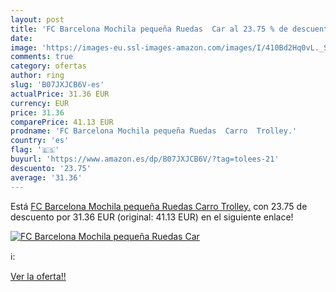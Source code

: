 ```yaml
---
layout: post
title: 'FC Barcelona Mochila pequeña Ruedas  Car al 23.75 % de descuento'
date: 
image: 'https://images-eu.ssl-images-amazon.com/images/I/410Bd2Hq0vL._SL200_.jpg'
comments: true
category: ofertas
author: ring
slug: 'B07JXJCB6V-es'
actualPrice: 31.36 EUR
currency: EUR
price: 31.36
comparePrice: 41.13 EUR
prodname: 'FC Barcelona Mochila pequeña Ruedas  Carro  Trolley.'
country: 'es'
flag: '🇪🇸'
buyurl: 'https://www.amazon.es/dp/B07JXJCB6V/?tag=tolees-21'
descuento: '23.75'
average: '31.36'
---
```


Está [FC Barcelona Mochila pequeña Ruedas  Carro  Trolley.](https://www.amazon.es/dp/B07JXJCB6V/?tag=tolees-21) con 23.75 de descuento por 31.36 EUR (original: 41.13 EUR) en el siguiente enlace!

[![FC Barcelona Mochila pequeña Ruedas  Car](https://images-eu.ssl-images-amazon.com/images/I/410Bd2Hq0vL._SL200_.jpg)](https://www.amazon.es/dp/B07JXJCB6V/?tag=tolees-21)

ℹ️:


[Ver la oferta!!](https://www.amazon.es/dp/B07JXJCB6V/?tag=tolees-21)
